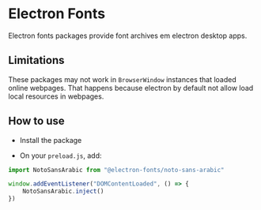 # Electron Fonts

Electron fonts packages provide font archives em electron desktop apps.

## Limitations

These packages may not work in `BrowserWindow` instances that loaded online webpages. That happens because electron by default not allow load local resources in webpages.

## How to use

* Install the package

* On your `preload.js`, add:

```ts
import NotoSansArabic from "@electron-fonts/noto-sans-arabic"

window.addEventListener("DOMContentLoaded", () => {
    NotoSansArabic.inject()
})
```